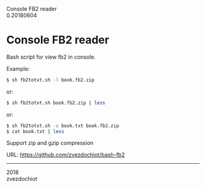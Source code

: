 Console FB2 reader  
0.20180604

# Console FB2 reader

Bash script for view fb2 in console.

Example:

```bash
$ sh fb2totxt.sh -l book.fb2.zip
```
or:

```bash
$ sh fb2totxt.sh book.fb2.zip | less
```
or:

```bash
$ sh fb2totxt.sh -o book.txt book.fb2.zip
$ cat book.txt | less
```

Support zip and gzip compression

URL: https://github.com/zvezdochiot/bash-fb2

---  
2018  
zvezdochiot

